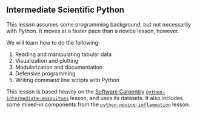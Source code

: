## Intermediate Scientific Python
This lesson assumes some programming background, but not necessarily with Python. It moves at a faster pace than a novice lesson, however.

We will learn how to do the following:

1. Reading and manipulating tabular data
2. Visualization and plotting
3. Modularization and documentation
4. Defensive programming
5. Writing command line scripts with Python
    
This lesson is based heavily on the [Software
Carpentry](http://software-carpentry.org/)
[``python-intermediate-mosquitoes``](https://github.com/swcarpentry/python-intermediate-mosquitoes)
lesson, and uses its datasets. It also includes some mixed-in components from
the
[``python-novice-inflammation``](https://github.com/swcarpentry/python-novice-inflammation)
lesson.

